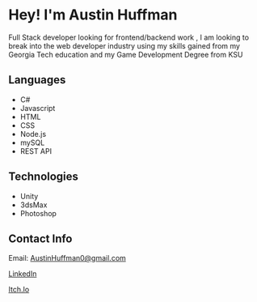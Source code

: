 # Hey! I'm Austin Huffman

Full Stack developer looking for frontend/backend work , I am looking to break into the web developer industry using my skills gained from my Georgia Tech education and my Game Development Degree from KSU

## Languages
* C# 
* Javascript
* HTML
* CSS
* Node.js
* mySQL
* REST API

## Technologies
* Unity
* 3dsMax
* Photoshop

## Contact Info
Email: AustinHuffman0@gmail.com

[LinkedIn](https://www.linkedin.com/in/ahuffma2/)

[Itch.Io](https://austinhuffman0.itch.io/)
